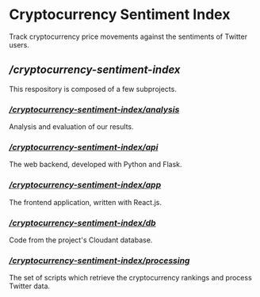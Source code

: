 # Cryptocurrency Sentiment Index
Track cryptocurrency price movements against the sentiments of Twitter users.

## */cryptocurrency-sentiment-index*
This respository is composed of a few subprojects.

### *[/cryptocurrency-sentiment-index/analysis](analysis)*
Analysis and evaluation of our results.

### *[/cryptocurrency-sentiment-index/api](api)*
The web backend, developed with Python and Flask.

### *[/cryptocurrency-sentiment-index/app](app)*
The frontend application, written with React.js.

### *[/cryptocurrency-sentiment-index/db](db)*  
Code from the project's Cloudant database.

### *[/cryptocurrency-sentiment-index/processing](processing)*  
The set of scripts which retrieve the cryptocurrency rankings and process Twitter data.
